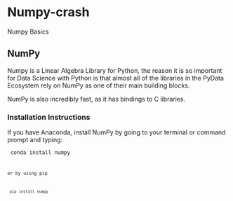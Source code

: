 # Numpy-crash
Numpy Basics

<h2> NumPy </h2>
Numpy is a Linear Algebra Library for Python, the reason it is so important
for Data Science with Python is that almost all of the libraries in the PyData
Ecosystem rely on NumPy as one of their main building blocks.

NumPy is also incredibly fast, as it has bindings to C libraries.

<h3> Installation Instructions </h3>
If you have Anaconda, install NumPy by going to your terminal or 
command prompt and typing:

<code> conda install numpy <code>

or by using pip

<code> pip install numpy <code>